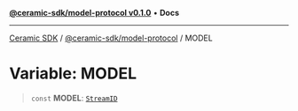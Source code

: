 [**@ceramic-sdk/model-protocol v0.1.0**](../README.md) • **Docs**

***

[Ceramic SDK](../../../README.md) / [@ceramic-sdk/model-protocol](../README.md) / MODEL

# Variable: MODEL

> `const` **MODEL**: [`StreamID`](../../identifiers/classes/StreamID.md)
